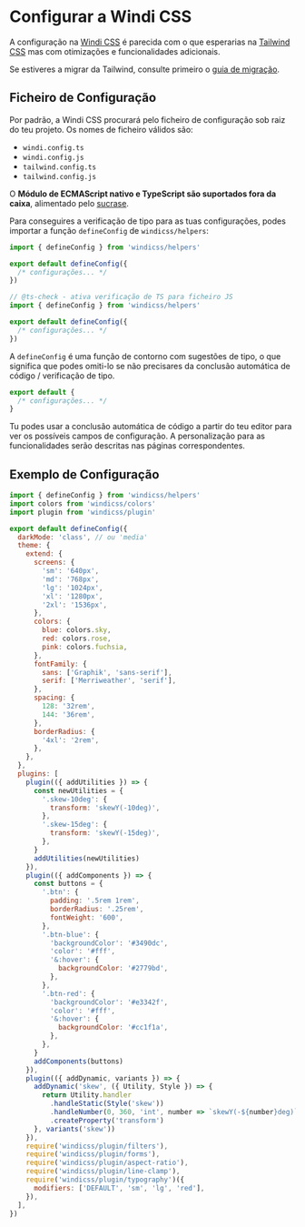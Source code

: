 [windi css]: https://github.com/windicss/windicss
[tailwind css]: https://tailwindcss.com/docs
[guia de migração]: /guide/migration

# Configurar a Windi CSS

A configuração na [Windi CSS] é parecida com o que esperarias na [Tailwind CSS] mas com otimizações e funcionalidades adicionais.

Se estiveres a migrar da Tailwind, consulte primeiro o [guia de migração].

## Ficheiro de Configuração

Por padrão, a Windi CSS procurará pelo ficheiro de configuração sob raiz do teu projeto. Os nomes de ficheiro válidos são:

- `windi.config.ts`
- `windi.config.js`
- `tailwind.config.ts`
- `tailwind.config.js`

O **Módulo de ECMAScript nativo e TypeScript são suportados fora da caixa**, alimentado pelo [sucrase](https://github.com/alangpierce/sucrase).

Para conseguires a verificação de tipo para as tuas configurações, podes importar a função `defineConfig` de `windicss/helpers`:

```ts windi.config.ts
import { defineConfig } from 'windicss/helpers'

export default defineConfig({
  /* configurações... */
})
```

```js windi.config.js
// @ts-check - ativa verificação de TS para ficheiro JS
import { defineConfig } from 'windicss/helpers'

export default defineConfig({
  /* configurações... */
})
```

A `defineConfig` é uma função de contorno com sugestões de tipo, o que significa que podes omiti-lo se não precisares da conclusão automática de código / verificação de tipo.

```js windi.config.js
export default {
  /* configurações... */
}
```

Tu podes usar a conclusão automática de código a partir do teu editor para ver os possíveis campos de configuração. A personalização para as funcionalidades serão descritas nas páginas correspondentes.

## Exemplo de Configuração

```js windi.config.js
import { defineConfig } from 'windicss/helpers'
import colors from 'windicss/colors'
import plugin from 'windicss/plugin'

export default defineConfig({
  darkMode: 'class', // ou 'media'
  theme: {
    extend: {
      screens: {
        'sm': '640px',
        'md': '768px',
        'lg': '1024px',
        'xl': '1280px',
        '2xl': '1536px',
      },
      colors: {
        blue: colors.sky,
        red: colors.rose,
        pink: colors.fuchsia,
      },
      fontFamily: {
        sans: ['Graphik', 'sans-serif'],
        serif: ['Merriweather', 'serif'],
      },
      spacing: {
        128: '32rem',
        144: '36rem',
      },
      borderRadius: {
        '4xl': '2rem',
      },
    },
  },
  plugins: [
    plugin(({ addUtilities }) => {
      const newUtilities = {
        '.skew-10deg': {
          transform: 'skewY(-10deg)',
        },
        '.skew-15deg': {
          transform: 'skewY(-15deg)',
        },
      }
      addUtilities(newUtilities)
    }),
    plugin(({ addComponents }) => {
      const buttons = {
        '.btn': {
          padding: '.5rem 1rem',
          borderRadius: '.25rem',
          fontWeight: '600',
        },
        '.btn-blue': {
          'backgroundColor': '#3490dc',
          'color': '#fff',
          '&:hover': {
            backgroundColor: '#2779bd',
          },
        },
        '.btn-red': {
          'backgroundColor': '#e3342f',
          'color': '#fff',
          '&:hover': {
            backgroundColor: '#cc1f1a',
          },
        },
      }
      addComponents(buttons)
    }),
    plugin(({ addDynamic, variants }) => {
      addDynamic('skew', ({ Utility, Style }) => {
        return Utility.handler
          .handleStatic(Style('skew'))
          .handleNumber(0, 360, 'int', number => `skewY(-${number}deg)`)
          .createProperty('transform')
      }, variants('skew'))
    }),
    require('windicss/plugin/filters'),
    require('windicss/plugin/forms'),
    require('windicss/plugin/aspect-ratio'),
    require('windicss/plugin/line-clamp'),
    require('windicss/plugin/typography')({
      modifiers: ['DEFAULT', 'sm', 'lg', 'red'],
    }),
  ],
})
```
